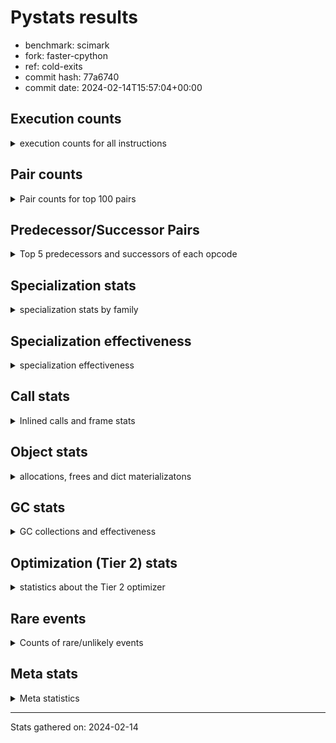 
# Pystats results

- benchmark: scimark
- fork: faster-cpython
- ref: cold-exits
- commit hash: 77a6740
- commit date: 2024-02-14T15:57:04+00:00

## Execution counts

<details>
<summary> execution counts for all instructions </summary>

|Name | Count | Self | Cumulative | Miss ratio | 
|---|---:|---:|---:|---:|
| LOAD_FAST | 639,452,100 | 19.6% | 19.6% |  |
| LOAD_ATTR_INSTANCE_VALUE | 282,263,700 | 8.7% | 28.3% |  |
| POP_JUMP_IF_FALSE | 271,214,140 | 8.3% | 36.6% |  |
| COMPARE_OP_INT | 186,146,660 | 5.7% | 42.3% |  |
| RESUME_CHECK | 178,739,480 | 5.5% | 47.8% |  |
| RETURN_VALUE | 176,320,420 | 5.4% | 53.2% |  |
| LOAD_GLOBAL_BUILTIN | 161,920,580 | 5.0% | 58.1% |  |
| LOAD_FAST_LOAD_FAST | 130,942,900 | 4.0% | 62.2% |  |
| INTERPRETER_EXIT | 126,508,020 | 3.9% | 66.0% |  |
| LOAD_CONST | 110,220,880 | 3.4% | 69.4% |  |
| SWAP | 92,544,000 | 2.8% | 72.3% |  |
| COPY | 92,534,480 | 2.8% | 75.1% |  |
| JUMP_FORWARD | 92,294,480 | 2.8% | 77.9% |  |
| TO_BOOL_BOOL | 81,254,600 | 2.5% | 80.4% |  |
| CALL_ISINSTANCE | 80,450,280 | 2.5% | 82.9% |  |
| BINARY_SUBSCR_LIST_INT | 80,435,080 | 2.5% | 85.4% |  |
| STORE_FAST_STORE_FAST | 52,167,760 | 1.6% | 87.0% |  |
| CALL_PY_EXACT_ARGS | 51,389,020 | 1.6% | 88.5% |  |
| LOAD_ATTR_METHOD_WITH_VALUES | 51,367,580 | 1.6% | 90.1% |  |
| BINARY_SUBSCR | 49,488,080 | 1.5% | 91.6% |  |
| UNPACK_SEQUENCE_TWO_TUPLE | 46,899,520 | 1.4% | 93.1% |  |
| BINARY_OP_ADD_INT | 46,768,140 | 1.4% | 94.5% |  |
| BINARY_OP_MULTIPLY_INT | 46,429,020 | 1.4% | 95.9% |  |
| ENTER_EXECUTOR | 25,344,440 | 0.8% | 96.7% |  |
| STORE_FAST | 25,125,240 | 0.8% | 97.5% |  |
| BINARY_OP_MULTIPLY_FLOAT | 15,029,860 | 0.5% | 97.9% |  |
| STORE_SUBSCR | 11,735,600 | 0.4% | 98.3% |  |
| FOR_ITER_RANGE | 10,348,100 | 0.3% | 98.6% |  |
| RETURN_CONST | 8,523,520 | 0.3% | 98.9% |  |
| BINARY_OP_ADD_FLOAT | 7,122,480 | 0.2% | 99.1% |  |
| COMPARE_OP_FLOAT | 6,801,480 | 0.2% | 99.3% |  |
| BINARY_OP_SUBTRACT_FLOAT | 5,722,700 | 0.2% | 99.5% |  |
| COMPARE_OP | 5,279,100 | 0.2% | 99.6% |  |
| STORE_ATTR_INSTANCE_VALUE | 1,609,800 | 0.0% | 99.7% |  |
| BINARY_SUBSCR_TUPLE_INT | 1,599,960 | 0.0% | 99.7% |  |
| BINARY_OP_SUBTRACT_INT | 1,539,340 | 0.0% | 99.8% |  |
| LOAD_ATTR_NONDESCRIPTOR_WITH_VALUES | 1,222,580 | 0.0% | 99.8% | 1.0% |
| CALL_BUILTIN_CLASS | 1,017,900 | 0.0% | 99.8% |  |
| POP_TOP | 825,200 | 0.0% | 99.9% |  |
| JUMP_BACKWARD | 811,620 | 0.0% | 99.9% |  |
| BUILD_TUPLE | 807,940 | 0.0% | 99.9% |  |
| FOR_ITER_GEN | 800,060 | 0.0% | 99.9% |  |
| YIELD_VALUE | 800,000 | 0.0% | 100.0% |  |
| BINARY_OP | 542,000 | 0.0% | 100.0% |  |
| GET_ITER | 202,020 | 0.0% | 100.0% |  |
| LIST_APPEND | 108,940 | 0.0% | 100.0% |  |
| LOAD_GLOBAL_MODULE | 48,720 | 0.0% | 100.0% |  |
| BINARY_SUBSCR_GETITEM | 41,820 | 0.0% | 100.0% |  |
| LOAD_ATTR_MODULE | 25,800 | 0.0% | 100.0% |  |
| CALL | 22,380 | 0.0% | 100.0% |  |
| PUSH_NULL | 18,720 | 0.0% | 100.0% |  |
| CALL_BUILTIN_O | 18,080 | 0.0% | 100.0% |  |
| STORE_SUBSCR_LIST_INT | 15,180 | 0.0% | 100.0% |  |
| POP_JUMP_IF_TRUE | 11,380 | 0.0% | 100.0% |  |
| EXTENDED_ARG | 8,340 | 0.0% | 100.0% |  |
| LOAD_GLOBAL | 3,960 | 0.0% | 100.0% |  |
| LOAD_ATTR | 3,920 | 0.0% | 100.0% |  |
| BUILD_LIST | 1,920 | 0.0% | 100.0% |  |
| FOR_ITER | 1,740 | 0.0% | 100.0% |  |
| STORE_ATTR | 1,440 | 0.0% | 100.0% |  |
| LOAD_DEREF | 1,200 | 0.0% | 100.0% |  |
| RESUME | 840 | 0.0% | 100.0% |  |
| CALL_FUNCTION_EX | 800 | 0.0% | 100.0% |  |
| STORE_SLICE | 480 | 0.0% | 100.0% |  |
| NOP | 400 | 0.0% | 100.0% |  |
| CALL_INTRINSIC_1 | 400 | 0.0% | 100.0% |  |
| COPY_FREE_VARS | 400 | 0.0% | 100.0% |  |
| LIST_EXTEND | 400 | 0.0% | 100.0% |  |
| STORE_FAST_LOAD_FAST | 400 | 0.0% | 100.0% |  |
| POP_JUMP_IF_NONE | 240 | 0.0% | 100.0% |  |
| CALL_BUILTIN_FAST_WITH_KEYWORDS | 240 | 0.0% | 100.0% |  |
| LOAD_FAST_AND_CLEAR | 240 | 0.0% | 100.0% |  |
| TO_BOOL | 200 | 0.0% | 100.0% |  |
| EXIT_INIT_CHECK | 180 | 0.0% | 100.0% |  |
| CALL_ALLOC_AND_ENTER_INIT | 180 | 0.0% | 100.0% |  |
| UNPACK_SEQUENCE | 160 | 0.0% | 100.0% |  |
| BINARY_SLICE | 80 | 0.0% | 100.0% |  |
| END_FOR | 80 | 0.0% | 100.0% |  |
| RETURN_GENERATOR | 80 | 0.0% | 100.0% |  |


</details>

## Pair counts

<details>
<summary> Pair counts for top 100 pairs </summary>

|Pair | Count | Self | Cumulative | 
|---|---:|---:|---:|
| LOAD_FAST LOAD_ATTR_INSTANCE_VALUE | 226,863,020 | 7.0% | 7.0% |
| COMPARE_OP_INT POP_JUMP_IF_FALSE | 186,130,700 | 5.7% | 12.7% |
| POP_JUMP_IF_FALSE LOAD_FAST | 174,154,440 | 5.3% | 18.0% |
| LOAD_ATTR_INSTANCE_VALUE LOAD_FAST | 137,892,220 | 4.2% | 22.2% |
| CACHE RESUME_CHECK | 126,507,820 | 3.9% | 26.1% |
| RETURN_VALUE INTERPRETER_EXIT | 118,009,300 | 3.6% | 29.7% |
| LOAD_CONST LOAD_FAST | 92,615,020 | 2.8% | 32.6% |
| LOAD_FAST SWAP | 92,198,400 | 2.8% | 35.4% |
| POP_JUMP_IF_FALSE JUMP_FORWARD | 92,198,400 | 2.8% | 38.2% |
| SWAP COPY | 92,198,400 | 2.8% | 41.1% |
| COPY COMPARE_OP_INT | 92,198,320 | 2.8% | 43.9% |
| LOAD_ATTR_INSTANCE_VALUE COMPARE_OP_INT | 92,198,320 | 2.8% | 46.7% |
| LOAD_GLOBAL_BUILTIN LOAD_FAST | 81,306,000 | 2.5% | 49.2% |
| TO_BOOL_BOOL POP_JUMP_IF_FALSE | 81,254,600 | 2.5% | 51.7% |
| RESUME_CHECK LOAD_GLOBAL_BUILTIN | 80,450,480 | 2.5% | 54.2% |
| LOAD_FAST LOAD_GLOBAL_BUILTIN | 80,450,240 | 2.5% | 56.6% |
| LOAD_GLOBAL_BUILTIN CALL_ISINSTANCE | 80,450,240 | 2.5% | 59.1% |
| CALL_ISINSTANCE TO_BOOL_BOOL | 80,450,240 | 2.5% | 61.6% |
| BINARY_SUBSCR_LIST_INT RETURN_VALUE | 79,635,100 | 2.4% | 64.0% |
| LOAD_FAST BINARY_SUBSCR_LIST_INT | 79,635,080 | 2.4% | 66.4% |
| LOAD_FAST_LOAD_FAST LOAD_ATTR_INSTANCE_VALUE | 55,400,000 | 1.7% | 68.1% |
| CALL_PY_EXACT_ARGS RESUME_CHECK | 51,388,960 | 1.6% | 69.7% |
| RESUME_CHECK LOAD_FAST | 51,383,880 | 1.6% | 71.3% |
| LOAD_FAST LOAD_ATTR_METHOD_WITH_VALUES | 51,366,920 | 1.6% | 72.9% |
| UNPACK_SEQUENCE_TWO_TUPLE STORE_FAST_STORE_FAST | 46,899,520 | 1.4% | 74.3% |
| LOAD_FAST BINARY_OP_ADD_INT | 46,317,700 | 1.4% | 75.7% |
| JUMP_FORWARD LOAD_FAST_LOAD_FAST | 46,195,280 | 1.4% | 77.1% |
| LOAD_FAST_LOAD_FAST CALL_PY_EXACT_ARGS | 46,111,440 | 1.4% | 78.6% |
| RESUME_CHECK LOAD_CONST | 46,103,620 | 1.4% | 80.0% |
| JUMP_FORWARD LOAD_CONST | 46,099,200 | 1.4% | 81.4% |
| BINARY_OP_ADD_INT RETURN_VALUE | 46,099,180 | 1.4% | 82.8% |
| BINARY_OP_MULTIPLY_INT LOAD_FAST | 46,099,180 | 1.4% | 84.2% |
| LOAD_ATTR_INSTANCE_VALUE BINARY_OP_MULTIPLY_INT | 46,099,160 | 1.4% | 85.6% |
| LOAD_ATTR_METHOD_WITH_VALUES LOAD_FAST_LOAD_FAST | 46,099,160 | 1.4% | 87.0% |
| LOAD_FAST UNPACK_SEQUENCE_TWO_TUPLE | 46,099,120 | 1.4% | 88.5% |
| STORE_FAST_STORE_FAST LOAD_FAST | 39,216,000 | 1.2% | 89.7% |
| BINARY_SUBSCR RETURN_VALUE | 38,416,020 | 1.2% | 90.8% |
| RETURN_VALUE BINARY_SUBSCR | 38,416,000 | 1.2% | 92.0% |
| STORE_FAST LOAD_FAST_LOAD_FAST | 14,512,700 | 0.4% | 92.5% |
| LOAD_FAST_LOAD_FAST BINARY_OP_MULTIPLY_FLOAT | 13,746,000 | 0.4% | 92.9% |
| ENTER_EXECUTOR RETURN_VALUE | 11,364,020 | 0.3% | 93.2% |
| RETURN_VALUE STORE_FAST | 11,276,140 | 0.3% | 93.6% |
| LOAD_FAST_LOAD_FAST BINARY_SUBSCR | 10,702,780 | 0.3% | 93.9% |
| LOAD_FAST LOAD_CONST | 10,338,080 | 0.3% | 94.2% |
| STORE_FAST LOAD_FAST | 10,159,120 | 0.3% | 94.5% |
| ENTER_EXECUTOR FOR_ITER_RANGE | 10,137,020 | 0.3% | 94.8% |
| FOR_ITER_RANGE ENTER_EXECUTOR | 8,673,680 | 0.3% | 95.1% |
| RETURN_CONST INTERPRETER_EXIT | 8,498,700 | 0.3% | 95.4% |
| STORE_SUBSCR RETURN_CONST | 8,483,220 | 0.3% | 95.6% |
| STORE_FAST_STORE_FAST LOAD_FAST_LOAD_FAST | 7,683,600 | 0.2% | 95.9% |
| RETURN_VALUE STORE_SUBSCR | 7,683,200 | 0.2% | 96.1% |
| BINARY_OP_MULTIPLY_FLOAT BINARY_OP_ADD_FLOAT | 6,948,320 | 0.2% | 96.3% |
| BINARY_OP_MULTIPLY_FLOAT LOAD_FAST_LOAD_FAST | 6,801,800 | 0.2% | 96.5% |
| BINARY_OP_ADD_FLOAT LOAD_CONST | 6,800,800 | 0.2% | 96.7% |
| LOAD_CONST COMPARE_OP_FLOAT | 6,800,780 | 0.2% | 96.9% |
| COMPARE_OP_FLOAT ENTER_EXECUTOR | 6,798,440 | 0.2% | 97.2% |
| BINARY_OP_SUBTRACT_FLOAT STORE_FAST | 5,485,060 | 0.2% | 97.3% |
| LOAD_CONST COMPARE_OP | 5,276,600 | 0.2% | 97.5% |
| BINARY_SUBSCR LOAD_FAST_LOAD_FAST | 5,272,060 | 0.2% | 97.6% |
| STORE_FAST_STORE_FAST STORE_FAST | 5,268,080 | 0.2% | 97.8% |
| LOAD_ATTR_INSTANCE_VALUE STORE_FAST_STORE_FAST | 5,268,080 | 0.2% | 98.0% |
| BINARY_SUBSCR BINARY_OP_SUBTRACT_FLOAT | 5,267,960 | 0.2% | 98.1% |
| LOAD_ATTR_METHOD_WITH_VALUES CALL_PY_EXACT_ARGS | 5,267,960 | 0.2% | 98.3% |
| COMPARE_OP ENTER_EXECUTOR | 4,463,980 | 0.1% | 98.4% |
| POP_JUMP_IF_FALSE ENTER_EXECUTOR | 3,093,240 | 0.1% | 98.5% |
| ENTER_EXECUTOR POP_JUMP_IF_FALSE | 3,008,120 | 0.1% | 98.6% |
| LOAD_FAST_LOAD_FAST LOAD_FAST | 2,239,400 | 0.1% | 98.7% |
| LOAD_FAST STORE_SUBSCR | 2,095,120 | 0.1% | 98.7% |
| POP_JUMP_IF_FALSE LOAD_FAST_LOAD_FAST | 1,635,700 | 0.1% | 98.8% |
| LOAD_CONST COMPARE_OP_INT | 1,618,740 | 0.0% | 98.8% |
| LOAD_FAST_LOAD_FAST STORE_ATTR_INSTANCE_VALUE | 1,608,080 | 0.0% | 98.9% |
| STORE_ATTR_INSTANCE_VALUE LOAD_FAST | 1,607,960 | 0.0% | 98.9% |
| LOAD_CONST BINARY_SUBSCR_TUPLE_INT | 1,599,920 | 0.0% | 99.0% |
| LOAD_CONST BINARY_OP_SUBTRACT_INT | 1,538,320 | 0.0% | 99.0% |
| BINARY_OP_SUBTRACT_INT STORE_FAST | 1,520,420 | 0.0% | 99.1% |
| STORE_SUBSCR ENTER_EXECUTOR | 1,370,560 | 0.0% | 99.1% |
| FOR_ITER_RANGE LOAD_FAST_LOAD_FAST | 1,295,920 | 0.0% | 99.2% |
| LOAD_FAST CALL_BUILTIN_CLASS | 934,480 | 0.0% | 99.2% |
| COMPARE_OP POP_JUMP_IF_FALSE | 812,600 | 0.0% | 99.2% |
| CALL_BUILTIN_CLASS BINARY_OP_MULTIPLY_FLOAT | 812,540 | 0.0% | 99.2% |
| LOAD_FAST LOAD_ATTR_NONDESCRIPTOR_WITH_VALUES | 808,460 | 0.0% | 99.3% |
| RETURN_VALUE LOAD_FAST_LOAD_FAST | 808,200 | 0.0% | 99.3% |
| LOAD_FAST BUILD_TUPLE | 805,560 | 0.0% | 99.3% |
| BINARY_OP_MULTIPLY_FLOAT RETURN_VALUE | 804,380 | 0.0% | 99.3% |
| LOAD_ATTR_INSTANCE_VALUE TO_BOOL_BOOL | 804,260 | 0.0% | 99.4% |
| LOAD_ATTR_NONDESCRIPTOR_WITH_VALUES LOAD_GLOBAL_BUILTIN | 804,260 | 0.0% | 99.4% |
| STORE_SUBSCR JUMP_BACKWARD | 803,740 | 0.0% | 99.4% |
| POP_TOP ENTER_EXECUTOR | 803,320 | 0.0% | 99.4% |
| STORE_SUBSCR LOAD_FAST | 803,080 | 0.0% | 99.5% |
| BUILD_TUPLE STORE_SUBSCR | 801,840 | 0.0% | 99.5% |
| JUMP_BACKWARD FOR_ITER_GEN | 799,980 | 0.0% | 99.5% |
| RESUME_CHECK POP_TOP | 799,980 | 0.0% | 99.5% |
| BINARY_SUBSCR_LIST_INT LOAD_FAST | 799,980 | 0.0% | 99.6% |
| BINARY_SUBSCR_TUPLE_INT STORE_SUBSCR | 799,980 | 0.0% | 99.6% |
| FOR_ITER_GEN RESUME_CHECK | 799,980 | 0.0% | 99.6% |
| YIELD_VALUE UNPACK_SEQUENCE_TWO_TUPLE | 799,960 | 0.0% | 99.6% |
| BINARY_SUBSCR_TUPLE_INT BINARY_SUBSCR_LIST_INT | 799,960 | 0.0% | 99.7% |
| ENTER_EXECUTOR YIELD_VALUE | 799,240 | 0.0% | 99.7% |
| BINARY_OP STORE_FAST | 474,440 | 0.0% | 99.7% |
| LOAD_FAST BINARY_OP_MULTIPLY_FLOAT | 456,040 | 0.0% | 99.7% |


</details>

## Predecessor/Successor Pairs

<details>
<summary> Top 5 predecessors and successors of each opcode </summary>

### BINARY_SLICE

<details>
<summary> Successors and predecessors for BINARY_SLICE </summary>

|Predecessors | Count | Percentage | 
|---|---:|---:|
| LOAD_CONST | 80 | 100.0% |

|Successors | Count | Percentage | 
|---|---:|---:|
| LOAD_FAST | 80 | 100.0% |


</details>

### STORE_SLICE

<details>
<summary> Successors and predecessors for STORE_SLICE </summary>

|Predecessors | Count | Percentage | 
|---|---:|---:|
| LOAD_CONST | 480 | 100.0% |

|Successors | Count | Percentage | 
|---|---:|---:|
| JUMP_BACKWARD | 340 | 70.8% |
| LOAD_FAST | 80 | 16.7% |
| ENTER_EXECUTOR | 60 | 12.5% |


</details>

### CACHE

<details>
<summary> Successors and predecessors for CACHE </summary>

|Successors | Count | Percentage | 
|---|---:|---:|
| RESUME_CHECK | 126,507,820 | 100.0% |
| RESUME | 180 | 0.0% |
| POP_TOP | 20 | 0.0% |


</details>

### BINARY_SUBSCR

<details>
<summary> Successors and predecessors for BINARY_SUBSCR </summary>

|Predecessors | Count | Percentage | 
|---|---:|---:|
| RETURN_VALUE | 38,416,000 | 77.6% |
| LOAD_FAST_LOAD_FAST | 10,702,780 | 21.6% |
| COPY | 168,040 | 0.3% |
| BINARY_OP_ADD_INT | 163,640 | 0.3% |
| LOAD_FAST | 19,480 | 0.0% |

|Successors | Count | Percentage | 
|---|---:|---:|
| RETURN_VALUE | 38,416,020 | 77.6% |
| LOAD_FAST_LOAD_FAST | 5,272,060 | 10.7% |
| BINARY_OP_SUBTRACT_FLOAT | 5,267,960 | 10.6% |
| LOAD_FAST | 330,020 | 0.7% |
| STORE_FAST | 163,480 | 0.3% |


</details>

### GET_ITER

<details>
<summary> Successors and predecessors for GET_ITER </summary>

|Predecessors | Count | Percentage | 
|---|---:|---:|
| CALL_BUILTIN_CLASS | 200,940 | 99.5% |
| CALL | 600 | 0.3% |
| LOAD_FAST | 400 | 0.2% |
| RETURN_GENERATOR | 80 | 0.0% |

|Successors | Count | Percentage | 
|---|---:|---:|
| FOR_ITER_RANGE | 201,020 | 99.5% |
| FOR_ITER | 700 | 0.3% |
| LOAD_FAST_AND_CLEAR | 240 | 0.1% |
| FOR_ITER_GEN | 60 | 0.0% |


</details>

### INTERPRETER_EXIT

<details>
<summary> Successors and predecessors for INTERPRETER_EXIT </summary>

|Predecessors | Count | Percentage | 
|---|---:|---:|
| RETURN_VALUE | 118,009,300 | 93.3% |
| RETURN_CONST | 8,498,700 | 6.7% |
| YIELD_VALUE | 20 | 0.0% |


</details>

### NOP

<details>
<summary> Successors and predecessors for NOP </summary>

|Predecessors | Count | Percentage | 
|---|---:|---:|
| POP_TOP | 400 | 100.0% |

|Successors | Count | Percentage | 
|---|---:|---:|
| LOAD_DEREF | 400 | 100.0% |


</details>

### POP_TOP

<details>
<summary> Successors and predecessors for POP_TOP </summary>

|Predecessors | Count | Percentage | 
|---|---:|---:|
| RESUME_CHECK | 799,980 | 96.9% |
| RETURN_CONST | 24,560 | 3.0% |
| CALL | 400 | 0.0% |
| RETURN_VALUE | 80 | 0.0% |
| END_FOR | 80 | 0.0% |

|Successors | Count | Percentage | 
|---|---:|---:|
| ENTER_EXECUTOR | 803,320 | 97.3% |
| LOAD_CONST | 12,240 | 1.5% |
| RETURN_CONST | 4,080 | 0.5% |
| LOAD_GLOBAL_MODULE | 4,000 | 0.5% |
| JUMP_BACKWARD | 920 | 0.1% |


</details>

### PUSH_NULL

<details>
<summary> Successors and predecessors for PUSH_NULL </summary>

|Predecessors | Count | Percentage | 
|---|---:|---:|
| LOAD_ATTR_MODULE | 17,500 | 93.5% |
| LOAD_DEREF | 800 | 4.3% |
| LOAD_ATTR | 340 | 1.8% |
| LOAD_FAST | 80 | 0.4% |

|Successors | Count | Percentage | 
|---|---:|---:|
| LOAD_FAST | 17,440 | 93.2% |
| CALL | 1,200 | 6.4% |
| LOAD_FAST_LOAD_FAST | 80 | 0.4% |


</details>

### RETURN_VALUE

<details>
<summary> Successors and predecessors for RETURN_VALUE </summary>

|Predecessors | Count | Percentage | 
|---|---:|---:|
| BINARY_SUBSCR_LIST_INT | 79,635,100 | 45.2% |
| BINARY_OP_ADD_INT | 46,099,180 | 26.1% |
| BINARY_SUBSCR | 38,416,020 | 21.8% |
| ENTER_EXECUTOR | 11,364,020 | 6.4% |
| BINARY_OP_MULTIPLY_FLOAT | 804,380 | 0.5% |

|Successors | Count | Percentage | 
|---|---:|---:|
| INTERPRETER_EXIT | 118,009,300 | 66.9% |
| BINARY_SUBSCR | 38,416,000 | 21.8% |
| STORE_FAST | 11,276,140 | 6.4% |
| STORE_SUBSCR | 7,683,200 | 4.4% |
| LOAD_FAST_LOAD_FAST | 808,200 | 0.5% |


</details>

### STORE_SUBSCR

<details>
<summary> Successors and predecessors for STORE_SUBSCR </summary>

|Predecessors | Count | Percentage | 
|---|---:|---:|
| RETURN_VALUE | 7,683,200 | 65.5% |
| LOAD_FAST | 2,095,120 | 17.9% |
| BUILD_TUPLE | 801,840 | 6.8% |
| BINARY_SUBSCR_TUPLE_INT | 799,980 | 6.8% |
| SWAP | 168,640 | 1.4% |

|Successors | Count | Percentage | 
|---|---:|---:|
| RETURN_CONST | 8,483,220 | 72.3% |
| ENTER_EXECUTOR | 1,370,560 | 11.7% |
| JUMP_BACKWARD | 803,740 | 6.8% |
| LOAD_FAST | 803,080 | 6.8% |
| LOAD_FAST_LOAD_FAST | 268,140 | 2.3% |


</details>

### TO_BOOL

<details>
<summary> Successors and predecessors for TO_BOOL </summary>

|Predecessors | Count | Percentage | 
|---|---:|---:|
| LOAD_ATTR | 60 | 30.0% |
| LOAD_ATTR_INSTANCE_VALUE | 60 | 30.0% |
| CALL | 40 | 20.0% |
| CALL_ISINSTANCE | 40 | 20.0% |

|Successors | Count | Percentage | 
|---|---:|---:|
| POP_JUMP_IF_FALSE | 100 | 50.0% |
| TO_BOOL_BOOL | 100 | 50.0% |


</details>

### BINARY_OP

<details>
<summary> Successors and predecessors for BINARY_OP </summary>

|Predecessors | Count | Percentage | 
|---|---:|---:|
| LOAD_ATTR_NONDESCRIPTOR_WITH_VALUES | 410,040 | 75.7% |
| LOAD_CONST | 56,660 | 10.5% |
| LOAD_FAST | 30,520 | 5.6% |
| BINARY_OP | 13,940 | 2.6% |
| LOAD_FAST_LOAD_FAST | 9,200 | 1.7% |

|Successors | Count | Percentage | 
|---|---:|---:|
| STORE_FAST | 474,440 | 87.5% |
| LIST_APPEND | 16,000 | 3.0% |
| BINARY_OP | 13,940 | 2.6% |
| BINARY_OP_ADD_FLOAT | 8,280 | 1.5% |
| CALL_BUILTIN_O | 8,280 | 1.5% |


</details>

### BUILD_LIST

<details>
<summary> Successors and predecessors for BUILD_LIST </summary>

|Predecessors | Count | Percentage | 
|---|---:|---:|
| LOAD_CONST | 1,280 | 66.7% |
| LOAD_FAST | 400 | 20.8% |
| SWAP | 240 | 12.5% |

|Successors | Count | Percentage | 
|---|---:|---:|
| CALL | 1,280 | 66.7% |
| LOAD_DEREF | 400 | 20.8% |
| SWAP | 240 | 12.5% |


</details>

### BUILD_TUPLE

<details>
<summary> Successors and predecessors for BUILD_TUPLE </summary>

|Predecessors | Count | Percentage | 
|---|---:|---:|
| LOAD_FAST | 805,560 | 99.7% |
| BINARY_OP_SUBTRACT_INT | 1,000 | 0.1% |
| LOAD_FAST_LOAD_FAST | 720 | 0.1% |
| BINARY_OP_ADD_INT | 620 | 0.1% |
| BINARY_OP | 40 | 0.0% |

|Successors | Count | Percentage | 
|---|---:|---:|
| STORE_SUBSCR | 801,840 | 99.2% |
| BINARY_SUBSCR_GETITEM | 4,500 | 0.6% |
| YIELD_VALUE | 720 | 0.1% |
| ENTER_EXECUTOR | 680 | 0.1% |
| BINARY_SUBSCR | 200 | 0.0% |


</details>

### CALL

<details>
<summary> Successors and predecessors for CALL </summary>

|Predecessors | Count | Percentage | 
|---|---:|---:|
| ENTER_EXECUTOR | 15,500 | 69.3% |
| LOAD_FAST | 1,680 | 7.5% |
| BUILD_LIST | 1,280 | 5.7% |
| PUSH_NULL | 1,200 | 5.4% |
| CALL | 820 | 3.7% |

|Successors | Count | Percentage | 
|---|---:|---:|
| LOAD_FAST | 16,900 | 75.5% |
| STORE_FAST | 1,000 | 4.5% |
| CALL | 820 | 3.7% |
| CALL_BUILTIN_CLASS | 740 | 3.3% |
| GET_ITER | 600 | 2.7% |


</details>

### CALL_FUNCTION_EX

<details>
<summary> Successors and predecessors for CALL_FUNCTION_EX </summary>

|Predecessors | Count | Percentage | 
|---|---:|---:|
| CALL_INTRINSIC_1 | 400 | 50.0% |
| LOAD_FAST | 400 | 50.0% |

|Successors | Count | Percentage | 
|---|---:|---:|
| COPY_FREE_VARS | 400 | 50.0% |
| RESUME_CHECK | 300 | 37.5% |
| RESUME | 100 | 12.5% |


</details>

### CALL_INTRINSIC_1

<details>
<summary> Successors and predecessors for CALL_INTRINSIC_1 </summary>

|Predecessors | Count | Percentage | 
|---|---:|---:|
| LIST_EXTEND | 400 | 100.0% |

|Successors | Count | Percentage | 
|---|---:|---:|
| CALL_FUNCTION_EX | 400 | 100.0% |


</details>

### COMPARE_OP

<details>
<summary> Successors and predecessors for COMPARE_OP </summary>

|Predecessors | Count | Percentage | 
|---|---:|---:|
| LOAD_CONST | 5,276,600 | 100.0% |
| COMPARE_OP | 1,860 | 0.0% |
| LOAD_FAST_LOAD_FAST | 360 | 0.0% |
| BINARY_OP | 80 | 0.0% |
| COPY | 80 | 0.0% |

|Successors | Count | Percentage | 
|---|---:|---:|
| ENTER_EXECUTOR | 4,463,980 | 84.6% |
| POP_JUMP_IF_FALSE | 812,600 | 15.4% |
| COMPARE_OP | 1,860 | 0.0% |
| COMPARE_OP_INT | 540 | 0.0% |
| POP_JUMP_IF_TRUE | 60 | 0.0% |


</details>

### COPY

<details>
<summary> Successors and predecessors for COPY </summary>

|Predecessors | Count | Percentage | 
|---|---:|---:|
| SWAP | 92,198,400 | 99.6% |
| COPY | 168,040 | 0.2% |
| LOAD_FAST_LOAD_FAST | 85,540 | 0.1% |
| BINARY_OP_ADD_INT | 81,180 | 0.1% |
| LOAD_FAST | 1,280 | 0.0% |

|Successors | Count | Percentage | 
|---|---:|---:|
| COMPARE_OP_INT | 92,198,320 | 99.6% |
| BINARY_SUBSCR | 168,040 | 0.2% |
| COPY | 168,040 | 0.2% |
| COMPARE_OP | 80 | 0.0% |


</details>

### COPY_FREE_VARS

<details>
<summary> Successors and predecessors for COPY_FREE_VARS </summary>

|Predecessors | Count | Percentage | 
|---|---:|---:|
| CALL_FUNCTION_EX | 400 | 100.0% |

|Successors | Count | Percentage | 
|---|---:|---:|
| RESUME_CHECK | 300 | 75.0% |
| RESUME | 100 | 25.0% |


</details>

### ENTER_EXECUTOR

<details>
<summary> Successors and predecessors for ENTER_EXECUTOR </summary>

|Predecessors | Count | Percentage | 
|---|---:|---:|
| FOR_ITER_RANGE | 8,673,680 | 34.2% |
| COMPARE_OP_FLOAT | 6,798,440 | 26.8% |
| COMPARE_OP | 4,463,980 | 17.6% |
| POP_JUMP_IF_FALSE | 3,093,240 | 12.2% |
| STORE_SUBSCR | 1,370,560 | 5.4% |

|Successors | Count | Percentage | 
|---|---:|---:|
| RETURN_VALUE | 11,364,020 | 44.8% |
| FOR_ITER_RANGE | 10,137,020 | 40.0% |
| POP_JUMP_IF_FALSE | 3,008,120 | 11.9% |
| YIELD_VALUE | 799,240 | 3.2% |
| CALL | 15,500 | 0.1% |


</details>

### FOR_ITER

<details>
<summary> Successors and predecessors for FOR_ITER </summary>

|Predecessors | Count | Percentage | 
|---|---:|---:|
| JUMP_BACKWARD | 940 | 54.0% |
| GET_ITER | 700 | 40.2% |
| FOR_ITER | 60 | 3.4% |
| SWAP | 40 | 2.3% |

|Successors | Count | Percentage | 
|---|---:|---:|
| FOR_ITER_RANGE | 620 | 35.6% |
| STORE_FAST | 580 | 33.3% |
| UNPACK_SEQUENCE_TWO_TUPLE | 360 | 20.7% |
| FOR_ITER | 60 | 3.4% |
| UNPACK_SEQUENCE | 60 | 3.4% |


</details>

### JUMP_BACKWARD

<details>
<summary> Successors and predecessors for JUMP_BACKWARD </summary>

|Predecessors | Count | Percentage | 
|---|---:|---:|
| STORE_SUBSCR | 803,740 | 99.0% |
| FOR_ITER_RANGE | 2,800 | 0.3% |
| STORE_FAST | 1,360 | 0.2% |
| POP_TOP | 920 | 0.1% |
| POP_JUMP_IF_TRUE | 760 | 0.1% |

|Successors | Count | Percentage | 
|---|---:|---:|
| FOR_ITER_GEN | 799,980 | 98.6% |
| FOR_ITER_RANGE | 9,240 | 1.1% |
| FOR_ITER | 940 | 0.1% |
| LOAD_FAST_LOAD_FAST | 360 | 0.0% |
| LOAD_CONST | 340 | 0.0% |


</details>

### JUMP_FORWARD

<details>
<summary> Successors and predecessors for JUMP_FORWARD </summary>

|Predecessors | Count | Percentage | 
|---|---:|---:|
| POP_JUMP_IF_FALSE | 92,198,400 | 99.9% |
| STORE_FAST | 96,080 | 0.1% |

|Successors | Count | Percentage | 
|---|---:|---:|
| LOAD_FAST_LOAD_FAST | 46,195,280 | 50.1% |
| LOAD_CONST | 46,099,200 | 49.9% |


</details>

### LIST_EXTEND

<details>
<summary> Successors and predecessors for LIST_EXTEND </summary>

|Predecessors | Count | Percentage | 
|---|---:|---:|
| LOAD_DEREF | 400 | 100.0% |

|Successors | Count | Percentage | 
|---|---:|---:|
| CALL_INTRINSIC_1 | 400 | 100.0% |


</details>

### LOAD_ATTR

<details>
<summary> Successors and predecessors for LOAD_ATTR </summary>

|Predecessors | Count | Percentage | 
|---|---:|---:|
| LOAD_FAST | 2,000 | 51.0% |
| LOAD_FAST_LOAD_FAST | 1,120 | 28.6% |
| LOAD_GLOBAL | 360 | 9.2% |
| LOAD_GLOBAL_MODULE | 360 | 9.2% |
| STORE_FAST_LOAD_FAST | 40 | 1.0% |

|Successors | Count | Percentage | 
|---|---:|---:|
| LOAD_ATTR_INSTANCE_VALUE | 680 | 17.3% |
| LOAD_ATTR_NONDESCRIPTOR_WITH_VALUES | 660 | 16.8% |
| LOAD_FAST | 540 | 13.8% |
| BINARY_OP | 460 | 11.7% |
| LOAD_ATTR_MODULE | 360 | 9.2% |


</details>

### LOAD_CONST

<details>
<summary> Successors and predecessors for LOAD_CONST </summary>

|Predecessors | Count | Percentage | 
|---|---:|---:|
| RESUME_CHECK | 46,103,620 | 41.8% |
| JUMP_FORWARD | 46,099,200 | 41.8% |
| LOAD_FAST | 10,338,080 | 9.4% |
| BINARY_OP_ADD_FLOAT | 6,800,800 | 6.2% |
| LOAD_FAST_LOAD_FAST | 349,920 | 0.3% |

|Successors | Count | Percentage | 
|---|---:|---:|
| LOAD_FAST | 92,615,020 | 84.0% |
| COMPARE_OP_FLOAT | 6,800,780 | 6.2% |
| COMPARE_OP | 5,276,600 | 4.8% |
| COMPARE_OP_INT | 1,618,740 | 1.5% |
| BINARY_SUBSCR_TUPLE_INT | 1,599,920 | 1.5% |


</details>

### LOAD_DEREF

<details>
<summary> Successors and predecessors for LOAD_DEREF </summary>

|Predecessors | Count | Percentage | 
|---|---:|---:|
| NOP | 400 | 33.3% |
| BUILD_LIST | 400 | 33.3% |
| RESUME_CHECK | 300 | 25.0% |
| RESUME | 100 | 8.3% |

|Successors | Count | Percentage | 
|---|---:|---:|
| PUSH_NULL | 800 | 66.7% |
| LIST_EXTEND | 400 | 33.3% |


</details>

### LOAD_FAST

<details>
<summary> Successors and predecessors for LOAD_FAST </summary>

|Predecessors | Count | Percentage | 
|---|---:|---:|
| POP_JUMP_IF_FALSE | 174,154,440 | 27.2% |
| LOAD_ATTR_INSTANCE_VALUE | 137,892,220 | 21.6% |
| LOAD_CONST | 92,615,020 | 14.5% |
| LOAD_GLOBAL_BUILTIN | 81,306,000 | 12.7% |
| RESUME_CHECK | 51,383,880 | 8.0% |

|Successors | Count | Percentage | 
|---|---:|---:|
| LOAD_ATTR_INSTANCE_VALUE | 226,863,020 | 35.5% |
| SWAP | 92,198,400 | 14.4% |
| LOAD_GLOBAL_BUILTIN | 80,450,240 | 12.6% |
| BINARY_SUBSCR_LIST_INT | 79,635,080 | 12.5% |
| LOAD_ATTR_METHOD_WITH_VALUES | 51,366,920 | 8.0% |


</details>

### LOAD_FAST_LOAD_FAST

<details>
<summary> Successors and predecessors for LOAD_FAST_LOAD_FAST </summary>

|Predecessors | Count | Percentage | 
|---|---:|---:|
| JUMP_FORWARD | 46,195,280 | 35.3% |
| LOAD_ATTR_METHOD_WITH_VALUES | 46,099,160 | 35.2% |
| STORE_FAST | 14,512,700 | 11.1% |
| STORE_FAST_STORE_FAST | 7,683,600 | 5.9% |
| BINARY_OP_MULTIPLY_FLOAT | 6,801,800 | 5.2% |

|Successors | Count | Percentage | 
|---|---:|---:|
| LOAD_ATTR_INSTANCE_VALUE | 55,400,000 | 42.3% |
| CALL_PY_EXACT_ARGS | 46,111,440 | 35.2% |
| BINARY_OP_MULTIPLY_FLOAT | 13,746,000 | 10.5% |
| BINARY_SUBSCR | 10,702,780 | 8.2% |
| LOAD_FAST | 2,239,400 | 1.7% |


</details>

### LOAD_GLOBAL

<details>
<summary> Successors and predecessors for LOAD_GLOBAL </summary>

|Predecessors | Count | Percentage | 
|---|---:|---:|
| STORE_FAST | 1,880 | 47.5% |
| FOR_ITER_RANGE | 320 | 8.1% |
| RESUME | 280 | 7.1% |
| RESUME_CHECK | 280 | 7.1% |
| RETURN_VALUE | 200 | 5.1% |

|Successors | Count | Percentage | 
|---|---:|---:|
| LOAD_GLOBAL_BUILTIN | 1,020 | 25.8% |
| LOAD_GLOBAL_MODULE | 960 | 24.2% |
| LOAD_FAST | 740 | 18.7% |
| LOAD_CONST | 500 | 12.6% |
| LOAD_ATTR | 360 | 9.1% |


</details>

### POP_JUMP_IF_FALSE

<details>
<summary> Successors and predecessors for POP_JUMP_IF_FALSE </summary>

|Predecessors | Count | Percentage | 
|---|---:|---:|
| COMPARE_OP_INT | 186,130,700 | 68.6% |
| TO_BOOL_BOOL | 81,254,600 | 30.0% |
| ENTER_EXECUTOR | 3,008,120 | 1.1% |
| COMPARE_OP | 812,600 | 0.3% |
| EXTENDED_ARG | 8,000 | 0.0% |

|Successors | Count | Percentage | 
|---|---:|---:|
| LOAD_FAST | 174,154,440 | 64.2% |
| JUMP_FORWARD | 92,198,400 | 34.0% |
| ENTER_EXECUTOR | 3,093,240 | 1.1% |
| LOAD_FAST_LOAD_FAST | 1,635,700 | 0.6% |
| LOAD_CONST | 110,940 | 0.0% |


</details>

### POP_JUMP_IF_NONE

<details>
<summary> Successors and predecessors for POP_JUMP_IF_NONE </summary>

|Predecessors | Count | Percentage | 
|---|---:|---:|
| LOAD_FAST | 240 | 100.0% |

|Successors | Count | Percentage | 
|---|---:|---:|
| RETURN_CONST | 240 | 100.0% |


</details>

### POP_JUMP_IF_TRUE

<details>
<summary> Successors and predecessors for POP_JUMP_IF_TRUE </summary>

|Predecessors | Count | Percentage | 
|---|---:|---:|
| COMPARE_OP_INT | 7,980 | 70.1% |
| COMPARE_OP_FLOAT | 3,040 | 26.7% |
| ENTER_EXECUTOR | 300 | 2.6% |
| COMPARE_OP | 60 | 0.5% |

|Successors | Count | Percentage | 
|---|---:|---:|
| LOAD_GLOBAL_BUILTIN | 7,880 | 69.2% |
| LOAD_FAST | 2,200 | 19.3% |
| JUMP_BACKWARD | 760 | 6.7% |
| ENTER_EXECUTOR | 500 | 4.4% |
| LOAD_GLOBAL | 40 | 0.4% |


</details>

### RETURN_CONST

<details>
<summary> Successors and predecessors for RETURN_CONST </summary>

|Predecessors | Count | Percentage | 
|---|---:|---:|
| STORE_SUBSCR | 8,483,220 | 99.5% |
| STORE_SUBSCR_LIST_INT | 15,180 | 0.2% |
| FOR_ITER_RANGE | 12,240 | 0.1% |
| POP_JUMP_IF_FALSE | 8,000 | 0.1% |
| POP_TOP | 4,080 | 0.0% |

|Successors | Count | Percentage | 
|---|---:|---:|
| INTERPRETER_EXIT | 8,498,700 | 99.7% |
| POP_TOP | 24,560 | 0.3% |
| EXIT_INIT_CHECK | 180 | 0.0% |
| END_FOR | 80 | 0.0% |


</details>

### STORE_ATTR

<details>
<summary> Successors and predecessors for STORE_ATTR </summary>

|Predecessors | Count | Percentage | 
|---|---:|---:|
| LOAD_FAST | 920 | 63.9% |
| LOAD_FAST_LOAD_FAST | 520 | 36.1% |

|Successors | Count | Percentage | 
|---|---:|---:|
| STORE_ATTR_INSTANCE_VALUE | 720 | 50.0% |
| LOAD_CONST | 240 | 16.7% |
| LOAD_FAST | 160 | 11.1% |
| LOAD_GLOBAL | 160 | 11.1% |
| RETURN_CONST | 120 | 8.3% |


</details>

### STORE_FAST

<details>
<summary> Successors and predecessors for STORE_FAST </summary>

|Predecessors | Count | Percentage | 
|---|---:|---:|
| RETURN_VALUE | 11,276,140 | 44.9% |
| BINARY_OP_SUBTRACT_FLOAT | 5,485,060 | 21.8% |
| STORE_FAST_STORE_FAST | 5,268,080 | 21.0% |
| BINARY_OP_SUBTRACT_INT | 1,520,420 | 6.1% |
| BINARY_OP | 474,440 | 1.9% |

|Successors | Count | Percentage | 
|---|---:|---:|
| LOAD_FAST_LOAD_FAST | 14,512,700 | 57.8% |
| LOAD_FAST | 10,159,120 | 40.4% |
| LOAD_CONST | 213,700 | 0.9% |
| LOAD_GLOBAL_BUILTIN | 113,680 | 0.5% |
| JUMP_FORWARD | 96,080 | 0.4% |


</details>

### STORE_FAST_STORE_FAST

<details>
<summary> Successors and predecessors for STORE_FAST_STORE_FAST </summary>

|Predecessors | Count | Percentage | 
|---|---:|---:|
| UNPACK_SEQUENCE_TWO_TUPLE | 46,899,520 | 89.9% |
| LOAD_ATTR_INSTANCE_VALUE | 5,268,080 | 10.1% |
| LOAD_ATTR | 80 | 0.0% |
| UNPACK_SEQUENCE | 80 | 0.0% |

|Successors | Count | Percentage | 
|---|---:|---:|
| LOAD_FAST | 39,216,000 | 75.2% |
| LOAD_FAST_LOAD_FAST | 7,683,600 | 14.7% |
| STORE_FAST | 5,268,080 | 10.1% |
| LOAD_GLOBAL | 40 | 0.0% |
| LOAD_GLOBAL_BUILTIN | 40 | 0.0% |


</details>

### SWAP

<details>
<summary> Successors and predecessors for SWAP </summary>

|Predecessors | Count | Percentage | 
|---|---:|---:|
| LOAD_FAST | 92,198,400 | 99.6% |
| SWAP | 168,640 | 0.2% |
| BINARY_OP_ADD_FLOAT | 162,360 | 0.2% |
| RETURN_VALUE | 7,580 | 0.0% |
| BINARY_OP_MULTIPLY_FLOAT | 4,920 | 0.0% |

|Successors | Count | Percentage | 
|---|---:|---:|
| COPY | 92,198,400 | 99.6% |
| STORE_SUBSCR | 168,640 | 0.2% |
| SWAP | 168,640 | 0.2% |
| LOAD_FAST_LOAD_FAST | 7,600 | 0.0% |
| BUILD_LIST | 240 | 0.0% |


</details>

### UNPACK_SEQUENCE

<details>
<summary> Successors and predecessors for UNPACK_SEQUENCE </summary>

|Predecessors | Count | Percentage | 
|---|---:|---:|
| LOAD_FAST | 80 | 50.0% |
| FOR_ITER | 60 | 37.5% |
| YIELD_VALUE | 20 | 12.5% |

|Successors | Count | Percentage | 
|---|---:|---:|
| STORE_FAST_STORE_FAST | 80 | 50.0% |
| UNPACK_SEQUENCE_TWO_TUPLE | 80 | 50.0% |


</details>

### RESUME

<details>
<summary> Successors and predecessors for RESUME </summary>

|Predecessors | Count | Percentage | 
|---|---:|---:|
| CALL | 420 | 50.0% |
| CACHE | 180 | 21.4% |
| CALL_FUNCTION_EX | 100 | 11.9% |
| COPY_FREE_VARS | 100 | 11.9% |
| POP_TOP | 20 | 2.4% |

|Successors | Count | Percentage | 
|---|---:|---:|
| LOAD_FAST | 280 | 33.3% |
| LOAD_GLOBAL | 280 | 33.3% |
| LOAD_DEREF | 100 | 11.9% |
| LOAD_FAST_LOAD_FAST | 100 | 11.9% |
| LOAD_CONST | 60 | 7.1% |


</details>

### BINARY_OP_ADD_FLOAT

<details>
<summary> Successors and predecessors for BINARY_OP_ADD_FLOAT </summary>

|Predecessors | Count | Percentage | 
|---|---:|---:|
| BINARY_OP_MULTIPLY_FLOAT | 6,948,320 | 97.6% |
| LOAD_FAST | 162,280 | 2.3% |
| BINARY_OP | 8,280 | 0.1% |
| RETURN_VALUE | 3,600 | 0.1% |

|Successors | Count | Percentage | 
|---|---:|---:|
| LOAD_CONST | 6,800,800 | 95.5% |
| SWAP | 162,360 | 2.3% |
| LOAD_FAST_LOAD_FAST | 80,220 | 1.1% |
| STORE_FAST | 73,560 | 1.0% |
| LOAD_FAST | 4,020 | 0.1% |


</details>

### BINARY_OP_ADD_INT

<details>
<summary> Successors and predecessors for BINARY_OP_ADD_INT </summary>

|Predecessors | Count | Percentage | 
|---|---:|---:|
| LOAD_FAST | 46,317,700 | 99.0% |
| LOAD_CONST | 439,840 | 0.9% |
| LOAD_FAST_LOAD_FAST | 9,960 | 0.0% |
| BINARY_OP | 640 | 0.0% |

|Successors | Count | Percentage | 
|---|---:|---:|
| RETURN_VALUE | 46,099,180 | 98.6% |
| BINARY_SUBSCR | 163,640 | 0.3% |
| BINARY_OP_MULTIPLY_INT | 153,680 | 0.3% |
| LOAD_FAST | 98,420 | 0.2% |
| STORE_FAST | 87,820 | 0.2% |


</details>

### BINARY_OP_MULTIPLY_FLOAT

<details>
<summary> Successors and predecessors for BINARY_OP_MULTIPLY_FLOAT </summary>

|Predecessors | Count | Percentage | 
|---|---:|---:|
| LOAD_FAST_LOAD_FAST | 13,746,000 | 91.5% |
| CALL_BUILTIN_CLASS | 812,540 | 5.4% |
| LOAD_FAST | 456,040 | 3.0% |
| LOAD_ATTR_MODULE | 8,280 | 0.1% |
| BINARY_SUBSCR | 2,180 | 0.0% |

|Successors | Count | Percentage | 
|---|---:|---:|
| BINARY_OP_ADD_FLOAT | 6,948,320 | 46.2% |
| LOAD_FAST_LOAD_FAST | 6,801,800 | 45.3% |
| RETURN_VALUE | 804,380 | 5.4% |
| BINARY_OP_SUBTRACT_FLOAT | 290,400 | 1.9% |
| LOAD_FAST | 153,420 | 1.0% |


</details>

### BINARY_OP_MULTIPLY_INT

<details>
<summary> Successors and predecessors for BINARY_OP_MULTIPLY_INT </summary>

|Predecessors | Count | Percentage | 
|---|---:|---:|
| LOAD_ATTR_INSTANCE_VALUE | 46,099,160 | 99.3% |
| BINARY_OP_ADD_INT | 153,680 | 0.3% |
| LOAD_FAST | 89,140 | 0.2% |
| LOAD_CONST | 84,640 | 0.2% |
| LOAD_FAST_LOAD_FAST | 2,080 | 0.0% |

|Successors | Count | Percentage | 
|---|---:|---:|
| LOAD_FAST | 46,099,180 | 99.3% |
| STORE_FAST | 248,300 | 0.5% |
| CALL_BUILTIN_CLASS | 80,500 | 0.2% |
| LOAD_FAST_LOAD_FAST | 940 | 0.0% |
| BINARY_OP | 60 | 0.0% |


</details>

### BINARY_OP_SUBTRACT_FLOAT

<details>
<summary> Successors and predecessors for BINARY_OP_SUBTRACT_FLOAT </summary>

|Predecessors | Count | Percentage | 
|---|---:|---:|
| BINARY_SUBSCR | 5,267,960 | 92.1% |
| BINARY_OP_MULTIPLY_FLOAT | 290,400 | 5.1% |
| LOAD_FAST | 163,980 | 2.9% |
| BINARY_OP | 360 | 0.0% |

|Successors | Count | Percentage | 
|---|---:|---:|
| STORE_FAST | 5,485,060 | 95.8% |
| LOAD_FAST_LOAD_FAST | 236,120 | 4.1% |
| SWAP | 1,220 | 0.0% |
| RETURN_VALUE | 300 | 0.0% |


</details>

### BINARY_OP_SUBTRACT_INT

<details>
<summary> Successors and predecessors for BINARY_OP_SUBTRACT_INT </summary>

|Predecessors | Count | Percentage | 
|---|---:|---:|
| LOAD_CONST | 1,538,320 | 99.9% |
| LOAD_FAST_LOAD_FAST | 740 | 0.0% |
| BINARY_OP | 280 | 0.0% |

|Successors | Count | Percentage | 
|---|---:|---:|
| STORE_FAST | 1,520,420 | 98.8% |
| COMPARE_OP_INT | 15,920 | 1.0% |
| BUILD_TUPLE | 1,000 | 0.1% |
| CALL_BUILTIN_CLASS | 1,000 | 0.1% |
| LOAD_FAST | 920 | 0.1% |


</details>

### BINARY_SUBSCR_GETITEM

<details>
<summary> Successors and predecessors for BINARY_SUBSCR_GETITEM </summary>

|Predecessors | Count | Percentage | 
|---|---:|---:|
| LOAD_FAST_LOAD_FAST | 33,720 | 80.6% |
| BUILD_TUPLE | 4,500 | 10.8% |
| ENTER_EXECUTOR | 3,200 | 7.7% |
| BINARY_SUBSCR | 300 | 0.7% |
| JUMP_BACKWARD | 100 | 0.2% |

|Successors | Count | Percentage | 
|---|---:|---:|
| RESUME_CHECK | 41,820 | 100.0% |


</details>

### CALL_BUILTIN_CLASS

<details>
<summary> Successors and predecessors for CALL_BUILTIN_CLASS </summary>

|Predecessors | Count | Percentage | 
|---|---:|---:|
| LOAD_FAST | 934,480 | 91.8% |
| BINARY_OP_MULTIPLY_INT | 80,500 | 7.9% |
| BINARY_OP_SUBTRACT_INT | 1,000 | 0.1% |
| CALL | 740 | 0.1% |
| BINARY_SUBSCR | 660 | 0.1% |

|Successors | Count | Percentage | 
|---|---:|---:|
| BINARY_OP_MULTIPLY_FLOAT | 812,540 | 79.8% |
| GET_ITER | 200,940 | 19.7% |
| BINARY_OP | 4,060 | 0.4% |
| STORE_FAST | 300 | 0.0% |
| LOAD_FAST | 60 | 0.0% |


</details>

### CALL_PY_EXACT_ARGS

<details>
<summary> Successors and predecessors for CALL_PY_EXACT_ARGS </summary>

|Predecessors | Count | Percentage | 
|---|---:|---:|
| LOAD_FAST_LOAD_FAST | 46,111,440 | 89.7% |
| LOAD_ATTR_METHOD_WITH_VALUES | 5,267,960 | 10.3% |
| LOAD_FAST | 4,760 | 0.0% |
| LOAD_CONST | 4,320 | 0.0% |
| CALL | 540 | 0.0% |

|Successors | Count | Percentage | 
|---|---:|---:|
| RESUME_CHECK | 51,388,960 | 100.0% |
| RETURN_GENERATOR | 60 | 0.0% |


</details>

### COMPARE_OP_INT

<details>
<summary> Successors and predecessors for COMPARE_OP_INT </summary>

|Predecessors | Count | Percentage | 
|---|---:|---:|
| COPY | 92,198,320 | 49.5% |
| LOAD_ATTR_INSTANCE_VALUE | 92,198,320 | 49.5% |
| LOAD_CONST | 1,618,740 | 0.9% |
| LOAD_FAST_LOAD_FAST | 114,540 | 0.1% |
| BINARY_OP_SUBTRACT_INT | 15,920 | 0.0% |

|Successors | Count | Percentage | 
|---|---:|---:|
| POP_JUMP_IF_FALSE | 186,130,700 | 100.0% |
| EXTENDED_ARG | 7,980 | 0.0% |
| POP_JUMP_IF_TRUE | 7,980 | 0.0% |


</details>

### FOR_ITER_RANGE

<details>
<summary> Successors and predecessors for FOR_ITER_RANGE </summary>

|Predecessors | Count | Percentage | 
|---|---:|---:|
| ENTER_EXECUTOR | 10,137,020 | 98.0% |
| GET_ITER | 201,020 | 1.9% |
| JUMP_BACKWARD | 9,240 | 0.1% |
| FOR_ITER | 620 | 0.0% |
| SWAP | 200 | 0.0% |

|Successors | Count | Percentage | 
|---|---:|---:|
| ENTER_EXECUTOR | 8,673,680 | 83.8% |
| LOAD_FAST_LOAD_FAST | 1,295,920 | 12.5% |
| STORE_FAST | 202,060 | 2.0% |
| LOAD_GLOBAL_BUILTIN | 80,000 | 0.8% |
| LOAD_FAST | 79,980 | 0.8% |


</details>

### LOAD_ATTR_INSTANCE_VALUE

<details>
<summary> Successors and predecessors for LOAD_ATTR_INSTANCE_VALUE </summary>

|Predecessors | Count | Percentage | 
|---|---:|---:|
| LOAD_FAST | 226,863,020 | 80.4% |
| LOAD_FAST_LOAD_FAST | 55,400,000 | 19.6% |
| LOAD_ATTR | 680 | 0.0% |

|Successors | Count | Percentage | 
|---|---:|---:|
| LOAD_FAST | 137,892,220 | 48.9% |
| COMPARE_OP_INT | 92,198,320 | 32.7% |
| BINARY_OP_MULTIPLY_INT | 46,099,160 | 16.3% |
| STORE_FAST_STORE_FAST | 5,268,080 | 1.9% |
| TO_BOOL_BOOL | 804,260 | 0.3% |


</details>

### LOAD_ATTR_METHOD_WITH_VALUES

<details>
<summary> Successors and predecessors for LOAD_ATTR_METHOD_WITH_VALUES </summary>

|Predecessors | Count | Percentage | 
|---|---:|---:|
| LOAD_FAST | 51,366,920 | 100.0% |
| STORE_FAST_LOAD_FAST | 360 | 0.0% |
| LOAD_ATTR | 260 | 0.0% |
| RETURN_VALUE | 40 | 0.0% |

|Successors | Count | Percentage | 
|---|---:|---:|
| LOAD_FAST_LOAD_FAST | 46,099,160 | 89.7% |
| CALL_PY_EXACT_ARGS | 5,267,960 | 10.3% |
| LOAD_FAST | 300 | 0.0% |
| CALL | 100 | 0.0% |
| LOAD_GLOBAL_MODULE | 40 | 0.0% |


</details>

### LOAD_ATTR_MODULE

<details>
<summary> Successors and predecessors for LOAD_ATTR_MODULE </summary>

|Predecessors | Count | Percentage | 
|---|---:|---:|
| LOAD_GLOBAL_MODULE | 25,440 | 98.6% |
| LOAD_ATTR | 360 | 1.4% |

|Successors | Count | Percentage | 
|---|---:|---:|
| PUSH_NULL | 17,500 | 67.8% |
| BINARY_OP_MULTIPLY_FLOAT | 8,280 | 32.1% |
| BINARY_OP | 20 | 0.1% |


</details>

### LOAD_GLOBAL_BUILTIN

<details>
<summary> Successors and predecessors for LOAD_GLOBAL_BUILTIN </summary>

|Predecessors | Count | Percentage | 
|---|---:|---:|
| RESUME_CHECK | 80,450,480 | 49.7% |
| LOAD_FAST | 80,450,240 | 49.7% |
| LOAD_ATTR_NONDESCRIPTOR_WITH_VALUES | 804,260 | 0.5% |
| STORE_FAST | 113,680 | 0.1% |
| FOR_ITER_RANGE | 80,000 | 0.0% |

|Successors | Count | Percentage | 
|---|---:|---:|
| LOAD_FAST | 81,306,000 | 50.2% |
| CALL_ISINSTANCE | 80,450,240 | 49.7% |
| LOAD_CONST | 161,740 | 0.1% |
| LOAD_FAST_LOAD_FAST | 2,560 | 0.0% |
| CALL | 40 | 0.0% |


</details>

### LOAD_GLOBAL_MODULE

<details>
<summary> Successors and predecessors for LOAD_GLOBAL_MODULE </summary>

|Predecessors | Count | Percentage | 
|---|---:|---:|
| STORE_FAST | 22,080 | 45.3% |
| POP_JUMP_IF_FALSE | 12,320 | 25.3% |
| BINARY_OP | 8,280 | 17.0% |
| POP_TOP | 4,000 | 8.2% |
| LOAD_GLOBAL | 960 | 2.0% |

|Successors | Count | Percentage | 
|---|---:|---:|
| LOAD_ATTR_MODULE | 25,440 | 52.2% |
| LOAD_FAST_LOAD_FAST | 17,000 | 34.9% |
| LOAD_FAST | 4,500 | 9.2% |
| LOAD_CONST | 1,420 | 2.9% |
| LOAD_ATTR | 360 | 0.7% |


</details>

### RESUME_CHECK

<details>
<summary> Successors and predecessors for RESUME_CHECK </summary>

|Predecessors | Count | Percentage | 
|---|---:|---:|
| CACHE | 126,507,820 | 70.8% |
| CALL_PY_EXACT_ARGS | 51,388,960 | 28.8% |
| FOR_ITER_GEN | 799,980 | 0.4% |
| BINARY_SUBSCR_GETITEM | 41,820 | 0.0% |
| CALL_FUNCTION_EX | 300 | 0.0% |

|Successors | Count | Percentage | 
|---|---:|---:|
| LOAD_GLOBAL_BUILTIN | 80,450,480 | 45.0% |
| LOAD_FAST | 51,383,880 | 28.7% |
| LOAD_CONST | 46,103,620 | 25.8% |
| POP_TOP | 799,980 | 0.4% |
| LOAD_GLOBAL_MODULE | 560 | 0.0% |


</details>

### STORE_ATTR_INSTANCE_VALUE

<details>
<summary> Successors and predecessors for STORE_ATTR_INSTANCE_VALUE </summary>

|Predecessors | Count | Percentage | 
|---|---:|---:|
| LOAD_FAST_LOAD_FAST | 1,608,080 | 99.9% |
| LOAD_FAST | 1,000 | 0.1% |
| STORE_ATTR | 720 | 0.0% |

|Successors | Count | Percentage | 
|---|---:|---:|
| LOAD_FAST | 1,607,960 | 99.9% |
| LOAD_CONST | 720 | 0.0% |
| RETURN_CONST | 360 | 0.0% |
| LOAD_GLOBAL_BUILTIN | 360 | 0.0% |
| LOAD_FAST_LOAD_FAST | 200 | 0.0% |


</details>

### UNPACK_SEQUENCE_TWO_TUPLE

<details>
<summary> Successors and predecessors for UNPACK_SEQUENCE_TWO_TUPLE </summary>

|Predecessors | Count | Percentage | 
|---|---:|---:|
| LOAD_FAST | 46,099,120 | 98.3% |
| YIELD_VALUE | 799,960 | 1.7% |
| FOR_ITER | 360 | 0.0% |
| UNPACK_SEQUENCE | 80 | 0.0% |

|Successors | Count | Percentage | 
|---|---:|---:|
| STORE_FAST_STORE_FAST | 46,899,520 | 100.0% |


</details>

### EXIT_INIT_CHECK

<details>
<summary> Successors and predecessors for EXIT_INIT_CHECK </summary>

|Predecessors | Count | Percentage | 
|---|---:|---:|
| RETURN_CONST | 180 | 100.0% |

|Successors | Count | Percentage | 
|---|---:|---:|
| RETURN_VALUE | 180 | 100.0% |


</details>

### CALL_ALLOC_AND_ENTER_INIT

<details>
<summary> Successors and predecessors for CALL_ALLOC_AND_ENTER_INIT </summary>

|Predecessors | Count | Percentage | 
|---|---:|---:|
| LOAD_CONST | 120 | 66.7% |
| CALL | 60 | 33.3% |

|Successors | Count | Percentage | 
|---|---:|---:|
| RESUME_CHECK | 180 | 100.0% |


</details>

### CALL_BUILTIN_FAST_WITH_KEYWORDS

<details>
<summary> Successors and predecessors for CALL_BUILTIN_FAST_WITH_KEYWORDS </summary>

|Predecessors | Count | Percentage | 
|---|---:|---:|
| LOAD_ATTR_NONDESCRIPTOR_WITH_VALUES | 120 | 50.0% |
| CALL | 80 | 33.3% |
| LOAD_FAST_LOAD_FAST | 40 | 16.7% |

|Successors | Count | Percentage | 
|---|---:|---:|
| STORE_FAST | 240 | 100.0% |


</details>

### CALL_BUILTIN_O

<details>
<summary> Successors and predecessors for CALL_BUILTIN_O </summary>

|Predecessors | Count | Percentage | 
|---|---:|---:|
| LOAD_FAST | 8,400 | 46.5% |
| BINARY_OP | 8,280 | 45.8% |
| BINARY_SUBSCR | 1,260 | 7.0% |
| CALL | 140 | 0.8% |

|Successors | Count | Percentage | 
|---|---:|---:|
| STORE_FAST | 18,080 | 100.0% |


</details>

### COMPARE_OP_FLOAT

<details>
<summary> Successors and predecessors for COMPARE_OP_FLOAT </summary>

|Predecessors | Count | Percentage | 
|---|---:|---:|
| LOAD_CONST | 6,800,780 | 100.0% |
| LOAD_FAST_LOAD_FAST | 660 | 0.0% |
| COMPARE_OP | 40 | 0.0% |

|Successors | Count | Percentage | 
|---|---:|---:|
| ENTER_EXECUTOR | 6,798,440 | 100.0% |
| POP_JUMP_IF_TRUE | 3,040 | 0.0% |


</details>

### LOAD_ATTR_NONDESCRIPTOR_WITH_VALUES

<details>
<summary> Successors and predecessors for LOAD_ATTR_NONDESCRIPTOR_WITH_VALUES </summary>

|Predecessors | Count | Percentage | 
|---|---:|---:|
| LOAD_FAST | 808,460 | 66.1% |
| LOAD_FAST_LOAD_FAST | 410,580 | 33.6% |
| ENTER_EXECUTOR | 2,880 | 0.2% |
| LOAD_ATTR | 660 | 0.1% |

|Successors | Count | Percentage | 
|---|---:|---:|
| LOAD_GLOBAL_BUILTIN | 804,260 | 65.8% |
| BINARY_OP | 410,040 | 33.5% |
| LOAD_CONST | 4,020 | 0.3% |
| LOAD_FAST | 4,020 | 0.3% |
| CALL_BUILTIN_FAST_WITH_KEYWORDS | 120 | 0.0% |


</details>

### TO_BOOL_BOOL

<details>
<summary> Successors and predecessors for TO_BOOL_BOOL </summary>

|Predecessors | Count | Percentage | 
|---|---:|---:|
| CALL_ISINSTANCE | 80,450,240 | 99.0% |
| LOAD_ATTR_INSTANCE_VALUE | 804,260 | 1.0% |
| TO_BOOL | 100 | 0.0% |

|Successors | Count | Percentage | 
|---|---:|---:|
| POP_JUMP_IF_FALSE | 81,254,600 | 100.0% |


</details>

### EXTENDED_ARG

<details>
<summary> Successors and predecessors for EXTENDED_ARG </summary>

|Predecessors | Count | Percentage | 
|---|---:|---:|
| COMPARE_OP_INT | 7,980 | 95.7% |
| POP_JUMP_IF_FALSE | 340 | 4.1% |
| COMPARE_OP | 20 | 0.2% |

|Successors | Count | Percentage | 
|---|---:|---:|
| POP_JUMP_IF_FALSE | 8,000 | 95.9% |
| JUMP_BACKWARD | 340 | 4.1% |


</details>

### LIST_APPEND

<details>
<summary> Successors and predecessors for LIST_APPEND </summary>

|Predecessors | Count | Percentage | 
|---|---:|---:|
| RETURN_VALUE | 92,940 | 85.3% |
| BINARY_OP | 16,000 | 14.7% |

|Successors | Count | Percentage | 
|---|---:|---:|
| ENTER_EXECUTOR | 108,260 | 99.4% |
| JUMP_BACKWARD | 680 | 0.6% |


</details>

### LOAD_FAST_AND_CLEAR

<details>
<summary> Successors and predecessors for LOAD_FAST_AND_CLEAR </summary>

|Predecessors | Count | Percentage | 
|---|---:|---:|
| GET_ITER | 240 | 100.0% |

|Successors | Count | Percentage | 
|---|---:|---:|
| SWAP | 240 | 100.0% |


</details>

### STORE_FAST_LOAD_FAST

<details>
<summary> Successors and predecessors for STORE_FAST_LOAD_FAST </summary>

|Predecessors | Count | Percentage | 
|---|---:|---:|
| FOR_ITER_RANGE | 380 | 95.0% |
| FOR_ITER | 20 | 5.0% |

|Successors | Count | Percentage | 
|---|---:|---:|
| LOAD_ATTR_METHOD_WITH_VALUES | 360 | 90.0% |
| LOAD_ATTR | 40 | 10.0% |


</details>

### END_FOR

<details>
<summary> Successors and predecessors for END_FOR </summary>

|Predecessors | Count | Percentage | 
|---|---:|---:|
| RETURN_CONST | 80 | 100.0% |

|Successors | Count | Percentage | 
|---|---:|---:|
| POP_TOP | 80 | 100.0% |


</details>

### RETURN_GENERATOR

<details>
<summary> Successors and predecessors for RETURN_GENERATOR </summary>

|Predecessors | Count | Percentage | 
|---|---:|---:|
| CALL_PY_EXACT_ARGS | 60 | 75.0% |
| CALL | 20 | 25.0% |

|Successors | Count | Percentage | 
|---|---:|---:|
| GET_ITER | 80 | 100.0% |


</details>

### YIELD_VALUE

<details>
<summary> Successors and predecessors for YIELD_VALUE </summary>

|Predecessors | Count | Percentage | 
|---|---:|---:|
| ENTER_EXECUTOR | 799,240 | 99.9% |
| BUILD_TUPLE | 720 | 0.1% |
| JUMP_BACKWARD | 40 | 0.0% |

|Successors | Count | Percentage | 
|---|---:|---:|
| UNPACK_SEQUENCE_TWO_TUPLE | 799,960 | 100.0% |
| INTERPRETER_EXIT | 20 | 0.0% |
| UNPACK_SEQUENCE | 20 | 0.0% |


</details>

### BINARY_SUBSCR_LIST_INT

<details>
<summary> Successors and predecessors for BINARY_SUBSCR_LIST_INT </summary>

|Predecessors | Count | Percentage | 
|---|---:|---:|
| LOAD_FAST | 79,635,080 | 99.0% |
| BINARY_SUBSCR_TUPLE_INT | 799,960 | 1.0% |
| BINARY_SUBSCR | 40 | 0.0% |

|Successors | Count | Percentage | 
|---|---:|---:|
| RETURN_VALUE | 79,635,100 | 99.0% |
| LOAD_FAST | 799,980 | 1.0% |


</details>

### BINARY_SUBSCR_TUPLE_INT

<details>
<summary> Successors and predecessors for BINARY_SUBSCR_TUPLE_INT </summary>

|Predecessors | Count | Percentage | 
|---|---:|---:|
| LOAD_CONST | 1,599,920 | 100.0% |
| BINARY_SUBSCR | 40 | 0.0% |

|Successors | Count | Percentage | 
|---|---:|---:|
| STORE_SUBSCR | 799,980 | 50.0% |
| BINARY_SUBSCR_LIST_INT | 799,960 | 50.0% |
| BINARY_SUBSCR | 20 | 0.0% |


</details>

### CALL_ISINSTANCE

<details>
<summary> Successors and predecessors for CALL_ISINSTANCE </summary>

|Predecessors | Count | Percentage | 
|---|---:|---:|
| LOAD_GLOBAL_BUILTIN | 80,450,240 | 100.0% |
| CALL | 40 | 0.0% |

|Successors | Count | Percentage | 
|---|---:|---:|
| TO_BOOL_BOOL | 80,450,240 | 100.0% |
| TO_BOOL | 40 | 0.0% |


</details>

### FOR_ITER_GEN

<details>
<summary> Successors and predecessors for FOR_ITER_GEN </summary>

|Predecessors | Count | Percentage | 
|---|---:|---:|
| JUMP_BACKWARD | 799,980 | 100.0% |
| GET_ITER | 60 | 0.0% |
| FOR_ITER | 20 | 0.0% |

|Successors | Count | Percentage | 
|---|---:|---:|
| RESUME_CHECK | 799,980 | 100.0% |
| POP_TOP | 60 | 0.0% |
| RESUME | 20 | 0.0% |


</details>

### STORE_SUBSCR_LIST_INT

<details>
<summary> Successors and predecessors for STORE_SUBSCR_LIST_INT </summary>

|Predecessors | Count | Percentage | 
|---|---:|---:|
| LOAD_FAST | 15,160 | 99.9% |
| STORE_SUBSCR | 20 | 0.1% |

|Successors | Count | Percentage | 
|---|---:|---:|
| RETURN_CONST | 15,180 | 100.0% |


</details>


</details>

## Specialization stats

<details>
<summary> specialization stats by family </summary>

### BINARY_OP

<details>
<summary> specialization stats for BINARY_OP family </summary>

|Kind | Count | Ratio | 
|---|---:|---:|
|     deferred | 534,340 | 0.4% |
|          hit | 122,611,540 | 99.6% |

| | Count | Ratio | 
|---|---:|---:|
| Success | 2,460 | 32.1% |
| Failure | 5,200 | 67.9% |

|Failure kind | Count | Ratio | 
|---|---:|---:|
| multiply different types | 1,400 | 26.9% |
| true divide other | 840 | 16.2% |
| remainder | 780 | 15.0% |
| add different types | 720 | 13.8% |
| true divide float | 420 | 8.1% |
| floor divide | 340 | 6.5% |
| lshift | 340 | 6.5% |
| rshift | 220 | 4.2% |
| true divide different types | 140 | 2.7% |


</details>

### BINARY_SLICE

<details>
<summary> specialization stats for BINARY_SLICE family </summary>


</details>

### BINARY_SUBSCR

<details>
<summary> specialization stats for BINARY_SUBSCR family </summary>

|Kind | Count | Ratio | 
|---|---:|---:|
|     deferred | 49,471,040 | 37.6% |
|          hit | 82,076,860 | 62.4% |

| | Count | Ratio | 
|---|---:|---:|
| Success | 380 | 2.2% |
| Failure | 16,660 | 97.8% |

|Failure kind | Count | Ratio | 
|---|---:|---:|
| array int | 16,660 | 100.0% |


</details>

### CALL

<details>
<summary> specialization stats for CALL family </summary>

|Kind | Count | Ratio | 
|---|---:|---:|
|     deferred | 20,040 | 0.0% |
|          hit | 132,875,700 | 100.0% |

| | Count | Ratio | 
|---|---:|---:|
| Success | 1,560 | 66.7% |
| Failure | 780 | 33.3% |

|Failure kind | Count | Ratio | 
|---|---:|---:|
| class no vectorcall | 420 | 53.8% |
| cfunc noargs | 300 | 38.5% |
| wrong number arguments | 60 | 7.7% |


</details>

### COMPARE_OP

<details>
<summary> specialization stats for COMPARE_OP family </summary>

|Kind | Count | Ratio | 
|---|---:|---:|
|     deferred | 5,276,660 | 2.7% |
|          hit | 192,948,140 | 97.3% |

| | Count | Ratio | 
|---|---:|---:|
| Success | 580 | 23.8% |
| Failure | 1,860 | 76.2% |

|Failure kind | Count | Ratio | 
|---|---:|---:|
| float long | 1,860 | 100.0% |


</details>

### FOR_ITER

<details>
<summary> specialization stats for FOR_ITER family </summary>

|Kind | Count | Ratio | 
|---|---:|---:|
|     deferred | 1,040 | 0.0% |
|          hit | 11,148,160 | 100.0% |

| | Count | Ratio | 
|---|---:|---:|
| Success | 640 | 91.4% |
| Failure | 60 | 8.6% |

|Failure kind | Count | Ratio | 
|---|---:|---:|
| zip | 60 | 100.0% |


</details>

### LOAD_ATTR

<details>
<summary> specialization stats for LOAD_ATTR family </summary>

|Kind | Count | Ratio | 
|---|---:|---:|
|     deferred | 14,200 | 0.0% |
|          hit | 334,867,420 | 100.0% |
|         miss | 12,240 | 0.0% |

| | Count | Ratio | 
|---|---:|---:|
| Success | 1,960 | 100.0% |
| Failure | 0 | 0.0% |


</details>

### LOAD_GLOBAL

<details>
<summary> specialization stats for LOAD_GLOBAL family </summary>

|Kind | Count | Ratio | 
|---|---:|---:|
|     deferred | 1,980 | 0.0% |
|          hit | 161,969,300 | 100.0% |

| | Count | Ratio | 
|---|---:|---:|
| Success | 1,980 | 100.0% |
| Failure | 0 | 0.0% |


</details>

### POP_JUMP_IF_FALSE

<details>
<summary> specialization stats for POP_JUMP_IF_FALSE family </summary>


</details>

### POP_JUMP_IF_NONE

<details>
<summary> specialization stats for POP_JUMP_IF_NONE family </summary>


</details>

### POP_JUMP_IF_TRUE

<details>
<summary> specialization stats for POP_JUMP_IF_TRUE family </summary>


</details>

### STORE_ATTR

<details>
<summary> specialization stats for STORE_ATTR family </summary>

|Kind | Count | Ratio | 
|---|---:|---:|
|     deferred | 720 | 0.0% |
|          hit | 1,609,800 | 99.9% |

| | Count | Ratio | 
|---|---:|---:|
| Success | 720 | 100.0% |
| Failure | 0 | 0.0% |


</details>

### STORE_SLICE

<details>
<summary> specialization stats for STORE_SLICE family </summary>


</details>

### STORE_SUBSCR

<details>
<summary> specialization stats for STORE_SUBSCR family </summary>

|Kind | Count | Ratio | 
|---|---:|---:|
|     deferred | 11,728,820 | 99.8% |
|          hit | 15,180 | 0.1% |

| | Count | Ratio | 
|---|---:|---:|
| Success | 20 | 0.3% |
| Failure | 6,760 | 99.7% |

|Failure kind | Count | Ratio | 
|---|---:|---:|
| array int | 6,000 | 88.8% |
| py simple | 760 | 11.2% |


</details>

### TO_BOOL

<details>
<summary> specialization stats for TO_BOOL family </summary>

|Kind | Count | Ratio | 
|---|---:|---:|
|     deferred | 100 | 0.0% |
|          hit | 81,254,600 | 100.0% |

| | Count | Ratio | 
|---|---:|---:|
| Success | 100 | 100.0% |
| Failure | 0 | 0.0% |


</details>

### UNPACK_SEQUENCE

<details>
<summary> specialization stats for UNPACK_SEQUENCE family </summary>

|Kind | Count | Ratio | 
|---|---:|---:|
|     deferred | 80 | 0.0% |
|          hit | 46,899,520 | 100.0% |

| | Count | Ratio | 
|---|---:|---:|
| Success | 80 | 100.0% |
| Failure | 0 | 0.0% |


</details>


</details>

## Specialization effectiveness

<details>
<summary> specialization effectiveness </summary>

|Instructions | Count | Ratio | 
|---|---:|---:|
| Basic | 1,575,568,360 | 48.3% |
| Not specialized | 338,304,900 | 10.4% |
| Specialized hits | 1,347,015,700 | 41.3% |
| Specialized misses | 12,240 | 0.0% |

### Deferred by instruction

<details>
<summary> deferred by instruction </summary>

|Name | Count | Ratio | 
|---|---:|---:|
| BINARY_SUBSCR | 49,471,040 | 73.8% |
| STORE_SUBSCR | 11,728,820 | 17.5% |
| COMPARE_OP | 5,276,660 | 7.9% |
| BINARY_OP | 534,340 | 0.8% |
| CALL | 20,040 | 0.0% |
| LOAD_ATTR | 14,200 | 0.0% |
| LOAD_GLOBAL | 1,980 | 0.0% |
| FOR_ITER | 1,040 | 0.0% |
| STORE_ATTR | 720 | 0.0% |
| TO_BOOL | 100 | 0.0% |


</details>

### Misses by instruction

<details>
<summary> misses by instruction </summary>

|Name | Count | Ratio | 
|---|---:|---:|
| LOAD_ATTR_NONDESCRIPTOR_WITH_VALUES | 12,240 | 100.0% |
| CACHE | 0 | 0.0% |
| GET_ITER | 0 | 0.0% |
| INTERPRETER_EXIT | 0 | 0.0% |
| NOP | 0 | 0.0% |
| POP_TOP | 0 | 0.0% |
| PUSH_NULL | 0 | 0.0% |
| RETURN_VALUE | 0 | 0.0% |
| BUILD_LIST | 0 | 0.0% |
| BUILD_TUPLE | 0 | 0.0% |


</details>


</details>

## Call stats

<details>
<summary> Inlined calls and frame stats </summary>

| | Count | Ratio | 
|---|---:|---:|
| Calls to PyEval_EvalDefault | 126,508,020 | 70.8% |
| Calls to Python functions inlined | 52,232,380 | 29.2% |
| Calls via PyEval_EvalFrame (total) | 126,508,020 | 70.8% |
| Calls via PyEval_EvalFrame (vector) | 126,508,000 | 70.8% |
| Calls via PyEval_EvalFrame (generator) | 20 | 0.0% |
| Calls via PyEval_EvalFrame (legacy) | 0 | 0.0% |
| Calls via PyEval_EvalFrame (function vectorcall) | 126,508,000 | 70.8% |
| Calls via PyEval_EvalFrame (build class) | 0 | 0.0% |
| Calls via PyEval_EvalFrame (slot) | 126,507,700 | 70.8% |
| Calls via PyEval_EvalFrame (function ex) | 800 | 0.0% |
| Calls via PyEval_EvalFrame (api) | 0 | 0.0% |
| Calls via PyEval_EvalFrame (method) | 0 | 0.0% |
| Frame objects created | 0 | 0.0% |
| Frames pushed | 63,137,760 | 35.3% |


</details>

## Object stats

<details>
<summary> allocations, frees and dict materializatons </summary>

| | Count | Ratio | 
|---|---:|---:|
| Allocations from freelist | 818,723,040 | 57.5% |
| Frees to freelist | 818,725,620 |  |
| Allocations | 606,286,720 | 42.5% |
| Allocations to 512 bytes | 606,269,440 | 42.5% |
| Allocations to 4 kbytes | 16,700 | 0.0% |
| Allocations over 4 kbytes | 580 | 0.0% |
| Frees | 606,286,270 |  |
| New values | 300 |  |
| Interpreter increfs | 3,923,107,080 | 82.4% |
| Interpreter decrefs | 5,364,817,320 | 86.7% |
| Increfs | 840,609,202 | 17.6% |
| Decrefs | 823,868,678 | 13.3% |
| Materialize dict (on request) | 0 | 0.0% |
| Materialize dict (new key) | 0 | 0.0% |
| Materialize dict (too big) | 0 | 0.0% |
| Materialize dict (str subclass) | 0 | 0.0% |
| Dematerialize dict | 0 | 0.0% |
| Method cache hits | 16,163 |  |
| Method cache misses | 1,077 |  |
| Method cache collisions | 724 |  |
| Method cache dunder hits | 206,175,879 |  |
| Method cache dunder misses | 281 |  |


</details>

## GC stats

<details>
<summary> GC collections and effectiveness </summary>

|Generation | Collections | Objects collected | Object visits | 
|---:|---:|---:|---:|
| 0 | 20 | 1,980 | 139,120 |
| 1 | 0 | 0 | 0 |
| 2 | 0 | 0 | 0 |


</details>

## Optimization (Tier 2) stats

<details>
<summary> statistics about the Tier 2 optimizer </summary>

| | Count | Ratio | 
|---|---:|---:|
| Optimization attempts | 1,180 |  |
| Traces created | 1,160 | 98.3% |
| Trace stack overflow | 0 | 0.0% |
| Trace stack underflow | 355,280 | 30,108.5% |
| Trace too long | 0 | 0.0% |
| Trace too short | 475,100 | 40,262.7% |
| Inner loop found | 94,300 | 7,991.5% |
| Recursive call | 0 | 0.0% |
| Low confidence | 60 | 5.1% |
| Traces executed | 240,045,200 |  |
| Uops executed | 12,345,405,540 | 51.43 |

### Trace length histogram

<details>
<summary> trace length histogram </summary>

|Range | Count | Ratio | 
|---|---:|---:|
| <= 1 | 0 | 0.0% |
| <= 2 | 0 | 0.0% |
| <= 4 | 0 | 0.0% |
| <= 8 | 0 | 0.0% |
| <= 16 | 240 | 20.7% |
| <= 32 | 360 | 31.0% |
| <= 64 | 140 | 12.1% |
| <= 128 | 260 | 22.4% |
| <= 256 | 120 | 10.3% |
| <= 512 | 40 | 3.4% |


</details>

### Optimized trace length histogram

<details>
<summary> optimized trace length histogram </summary>

|Range | Count | Ratio | 
|---|---:|---:|
| <= 1 | 0 | 0.0% |
| <= 2 | 0 | 0.0% |
| <= 4 | 0 | 0.0% |
| <= 8 | 0 | 0.0% |
| <= 16 | 0 | 0.0% |
| <= 32 | 0 | 0.0% |
| <= 64 | 0 | 0.0% |
| <= 128 | 20 | 1.7% |
| <= 256 | 260 | 22.4% |
| <= 512 | 360 | 31.0% |
| <= 1,024 | 160 | 13.8% |
| <= 2,048 | 240 | 20.7% |
| <= 4,096 | 100 | 8.6% |
| <= 8,192 | 20 | 1.7% |


</details>

### Trace run length histogram

<details>
<summary> trace run length histogram </summary>

|Range | Count | Ratio | 
|---|---:|---:|
| <= 1 | 0 | 0.0% |
| <= 2 | 4,309,820 | 1.8% |
| <= 4 | 4,685,020 | 2.0% |
| <= 8 | 6,151,320 | 2.6% |
| <= 16 | 97,584,540 | 40.7% |
| <= 32 | 72,779,260 | 30.3% |
| <= 64 | 8,024,000 | 3.3% |
| <= 128 | 14,168,960 | 5.9% |
| <= 256 | 12,514,720 | 5.2% |
| <= 512 | 2,237,940 | 0.9% |
| <= 1,024 | 515,400 | 0.2% |
| <= 2,048 | 1,616,040 | 0.7% |
| <= 4,096 | 128,000 | 0.1% |
| <= 8,192 | 8,000 | 0.0% |
| <= 16,384 | 64,000 | 0.0% |
| <= 32,768 | 32,020 | 0.0% |
| <= 65,536 | 19,980 | 0.0% |


</details>

### Uop execution stats

<details>
<summary> uop execution stats </summary>

|Name | Count | Self | Cumulative | Miss ratio | 
|---|---:|---:|---:|---:|
| LOAD_FAST | 2,753,638,580 | 22.3% | 22.3% |  |
| _SET_IP | 1,745,852,840 | 14.1% | 36.4% |  |
| _CHECK_VALIDITY | 1,199,127,420 | 9.7% | 46.2% |  |
| _BINARY_SUBSCR | 684,965,940 | 5.5% | 51.7% |  |
| STORE_FAST | 661,447,880 | 5.4% | 57.1% |  |
| _GUARD_BOTH_FLOAT | 624,827,340 | 5.1% | 62.1% |  |
| _LOAD_CONST_INLINE_BORROW | 425,564,560 | 3.4% | 65.6% |  |
| _BINARY_OP_ADD_INT | 321,421,780 | 2.6% | 68.2% |  |
| _BINARY_OP_MULTIPLY_FLOAT | 303,679,160 | 2.5% | 70.6% |  |
| _GUARD_BOTH_INT | 247,585,880 | 2.0% | 72.6% |  |
| _STORE_SUBSCR | 242,156,800 | 2.0% | 74.6% |  |
| COPY | 233,215,920 | 1.9% | 76.5% |  |
| SWAP | 233,214,720 | 1.9% | 78.4% |  |
| _START_EXECUTOR | 224,839,020 | 1.8% | 80.2% |  |
| _BINARY_OP_ADD_FLOAT | 218,418,120 | 1.8% | 82.0% |  |
| _EXIT_TRACE | 193,820,220 | 1.6% | 83.5% | 100.0% |
| _GUARD_NOT_EXHAUSTED_RANGE | 188,958,060 | 1.5% | 85.1% | 5.4% |
| _ITER_CHECK_RANGE | 188,958,060 | 1.5% | 86.6% |  |
| _BINARY_OP_SUBTRACT_FLOAT | 184,200,380 | 1.5% | 88.1% |  |
| _ITER_NEXT_RANGE | 178,820,880 | 1.4% | 89.5% |  |
| _GUARD_TYPE_VERSION | 135,751,700 | 1.1% | 90.6% |  |
| _JUMP_TO_TOP | 110,000,460 | 0.9% | 91.5% |  |
| _CHECK_VALIDITY_AND_SET_IP | 95,072,780 | 0.8% | 92.3% |  |
| _BINARY_OP_MULTIPLY_INT | 93,938,180 | 0.8% | 93.1% |  |
| _CHECK_MANAGED_OBJECT_HAS_VALUES | 67,493,620 | 0.5% | 93.6% |  |
| _LOAD_ATTR_INSTANCE_VALUE | 67,493,620 | 0.5% | 94.2% |  |
| COMPARE_OP_INT | 56,953,520 | 0.5% | 94.6% |  |
| _BINARY_OP_SUBTRACT_INT | 53,965,980 | 0.4% | 95.1% |  |
| _GUARD_IS_FALSE_POP | 53,103,220 | 0.4% | 95.5% | 5.7% |
| BUILD_TUPLE | 46,891,260 | 0.4% | 95.9% |  |
| _GUARD_IS_TRUE_POP | 41,553,980 | 0.3% | 96.2% | 43.0% |
| _BINARY_OP | 41,016,360 | 0.3% | 96.5% |  |
| _GUARD_KEYS_VERSION | 35,938,280 | 0.3% | 96.8% | 0.0% |
| _GUARD_DORV_VALUES_INST_ATTR_FROM_DICT | 35,938,280 | 0.3% | 97.1% |  |
| _GUARD_DORV_VALUES | 32,319,800 | 0.3% | 97.4% |  |
| _STORE_ATTR_INSTANCE_VALUE | 32,319,800 | 0.3% | 97.6% |  |
| _CHECK_GLOBALS | 26,447,560 | 0.2% | 97.9% |  |
| _CHECK_BUILTINS | 26,421,240 | 0.2% | 98.1% |  |
| CALL_BUILTIN_CLASS | 26,174,960 | 0.2% | 98.3% |  |
| _LOAD_CONST_INLINE_BORROW_WITH_NULL | 26,099,200 | 0.2% | 98.5% |  |
| _LOAD_ATTR_NONDESCRIPTOR_WITH_VALUES | 24,239,640 | 0.2% | 98.7% |  |
| _LOAD_CONST_INLINE | 18,487,440 | 0.1% | 98.8% |  |
| TO_BOOL_BOOL | 16,159,460 | 0.1% | 99.0% |  |
| _COLD_EXIT | 15,206,180 | 0.1% | 99.1% |  |
| RESUME_CHECK | 11,706,560 | 0.1% | 99.2% |  |
| _CHECK_FUNCTION_EXACT_ARGS | 11,706,560 | 0.1% | 99.3% |  |
| _CHECK_STACK_SPACE | 11,706,560 | 0.1% | 99.4% |  |
| _INIT_CALL_PY_EXACT_ARGS | 11,706,560 | 0.1% | 99.5% |  |
| _PUSH_FRAME | 11,706,560 | 0.1% | 99.6% |  |
| _SAVE_RETURN_OFFSET | 11,706,560 | 0.1% | 99.7% |  |
| _COMPARE_OP | 11,695,760 | 0.1% | 99.8% |  |
| _LOAD_ATTR_METHOD_WITH_VALUES | 11,695,760 | 0.1% | 99.9% |  |
| GET_ITER | 9,943,820 | 0.1% | 99.9% |  |
| _POP_FRAME | 4,803,120 | 0.0% | 100.0% |  |
| COMPARE_OP_FLOAT | 1,594,480 | 0.0% | 100.0% |  |
| CALL_BUILTIN_O | 546,020 | 0.0% | 100.0% |  |
| _LOAD_CONST_INLINE_WITH_NULL | 428,640 | 0.0% | 100.0% |  |
| _CHECK_ATTR_MODULE | 215,040 | 0.0% | 100.0% |  |
| _LOAD_ATTR_MODULE | 215,040 | 0.0% | 100.0% |  |
| PUSH_NULL | 143,360 | 0.0% | 100.0% |  |
| _LOAD_GLOBAL | 75,760 | 0.0% | 100.0% |  |
| LIST_APPEND | 70,900 | 0.0% | 100.0% |  |
| BUILD_LIST | 15,520 | 0.0% | 100.0% |  |
| _FOR_ITER_TIER_TWO | 7,680 | 0.0% | 100.0% | 1.0% |
| STORE_SLICE | 7,600 | 0.0% | 100.0% |  |
| UNPACK_SEQUENCE_TWO_TUPLE | 7,600 | 0.0% | 100.0% |  |


</details>

### Unsupported opcodes

<details>
<summary> unsupported opcodes </summary>

|Opcode | Count | 
|---|---:|
| YIELD_VALUE | 25,020 |
| FOR_ITER_GEN | 520 |
| CALL | 500 |
| BINARY_SUBSCR_GETITEM | 320 |


</details>


</details>

## Rare events

<details>
<summary> Counts of rare/unlikely events </summary>

|Event | Count | 
|---|---:|
| set class | 0 |
| set bases | 0 |
| set eval frame func | 0 |
| builtin dict | 0 |
| func modification | 0 |
| watched dict modification | 0 |
| watched globals modification | 0 |


</details>

## Meta stats

<details>
<summary> Meta statistics </summary>

| | Count | 
|---|---:|
| Number of data files | 100 |


</details>

---
Stats gathered on: 2024-02-14
